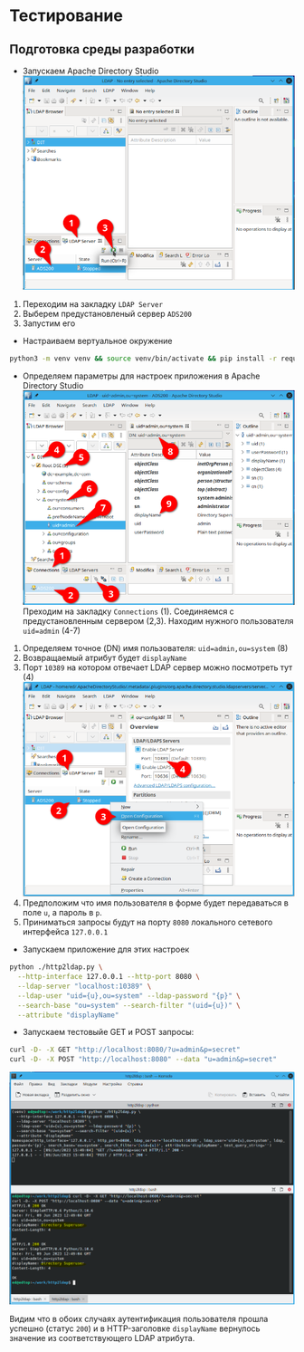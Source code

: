 # Тестирование

## Подготовка среды разработки

* Запускаем Apache Directory Studio
![ALDAPS1](img/ALDAPS1.png)

1. Переходим на закладку `LDAP Server`
2. Выберем предустановленый сервер `ADS200`
3. Запустим его

* Настраиваем вертуальное окружение 

```bash
python3 -m venv venv && source venv/bin/activate && pip install -r requirement.txt
```

* Определяем параметры для настроек приложения в Apache Directory Studio
![ALDAPS1](img/ALDAPS2.png)
Преходим на закладку `Connections` (1). Соединяемся с предустановленным сервером (2,3).
Находим нужного пользователя `uid=admin` (4-7)

1. Определяем точное (DN) имя пользователя: `uid=admin,ou=system` (8)
2. Возвращаемый атрибут будет `displayName`
3. Порт `10389` на котором отвечает LDAP сервер можно посмотреть тут (4) ![ALDAPS1](img/ALDAPS3.png)
4. Предположим что имя пользователя в форме будет передаваться в поле `u`, а пароль в `p`.
5. Приниматься запросы будут на порту `8080` локального сетевого интерфейса `127.0.0.1`

* Запускаем приложение для этих настроек

```bash
python ./http2ldap.py \
  --http-interface 127.0.0.1 --http-port 8080 \
  --ldap-server "localhost:10389" \
  --ldap-user "uid={u},ou=system" --ldap-password "{p}" \
  --search-base "ou=system" --search-filter "(uid={u})" \
  --attribute "displayName"
```

* Запускаем тестовыйе GET и POST запросы:

```bash
curl -D- -X GET "http://localhost:8080/?u=admin&p=secret"
curl -D- -X POST "http://localhost:8080" --data "u=admin&p=secret"
```

![TEST](img/TEST.png)

Видим что в обоих случаях аутентификация пользователя прошла успешно (статус `200`) и в HTTP-заголовке `displayName` вернулось значение из соответствующего LDAP атрибута.
